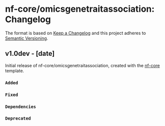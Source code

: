 # nf-core/omicsgenetraitassociation: Changelog

The format is based on [Keep a Changelog](https://keepachangelog.com/en/1.0.0/)
and this project adheres to [Semantic Versioning](https://semver.org/spec/v2.0.0.html).

## v1.0dev - [date]

Initial release of nf-core/omicsgenetraitassociation, created with the [nf-core](https://nf-co.re/) template.

### `Added`

### `Fixed`

### `Dependencies`

### `Deprecated`

